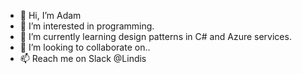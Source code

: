 - 👋 Hi, I’m Adam
- 👀 I’m interested in programming.
- 🌱 I’m currently learning design patterns in C# and Azure services.
- 💞️ I’m looking to collaborate on..
- 📫 Reach me on Slack @Lindis

<!---
opadalin/opadalin is a ✨ special ✨ repository because its `README.md` (this file) appears on your GitHub profile.
You can click the Preview link to take a look at your changes.
--->
